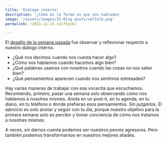 ```yaml
---
title: 'Diálogo interno'
description: '¿Cómo es la forma en que nos hablamos'
image: '/assets/images/IG-Blog posts/selfalk.png'
permalink: /2021-11-15-selftalk/

---
```


El [desafío de la semana pasada](https://www.instagram.com/p/CWTOs-hJ7Po/) fue observar y reflexionar respecto a nuestro diálogo interno. 

- ¿Qué nos decimos cuando nos cuesta hacer algo?
- ¿Cómo nos hablamos cuando hacemos algo bien?
- ¿Qué palabras usamos con nosotros cuando las cosas no nos salen bien?
- ¿Qué pensamientos aparecen cuando nos sentimos estresades?

Hay varias maneras de trabajar con esa vocecita que escuchamos. Recomiendo, primero, pasar una semana solo observando cómo nos hablamos a nosotres mismes. Anota en un post-it, en tu agenda, en tu diario, en tu teléfono o donde prefieras esos pensamientos. *Sin juzgarlos.* El ejercicio es solo anotar y seguir con tu día, porque nuestro objetivo para la primera semana solo es percibir y tomar conciencia de cómo nos tratamos a nosotres mismes. 

A veces, sin darnos cuenta podemos ser nuestros peores agresores. Pero también podemos transformarnos en nuestros mejores aliades.

